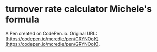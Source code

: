 # turnover rate calculator Michele's formula

A Pen created on CodePen.io. Original URL: [https://codepen.io/mcredle/pen/GRYNOoK](https://codepen.io/mcredle/pen/GRYNOoK).


